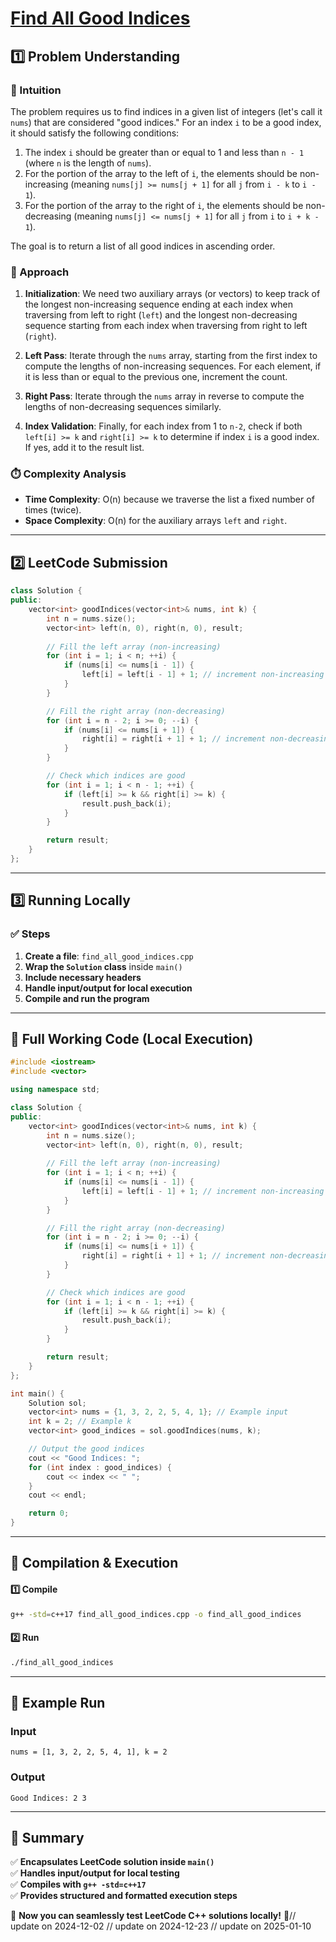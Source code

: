 # **[Find All Good Indices](https://leetcode.com/problems/find-all-good-indices/description/)**  

## **1️⃣ Problem Understanding**  
### **📌 Intuition**  
The problem requires us to find indices in a given list of integers (let's call it `nums`) that are considered "good indices." For an index `i` to be a good index, it should satisfy the following conditions:
1. The index `i` should be greater than or equal to 1 and less than `n - 1` (where `n` is the length of `nums`).
2. For the portion of the array to the left of `i`, the elements should be non-increasing (meaning `nums[j] >= nums[j + 1]` for all `j` from `i - k` to `i - 1`).
3. For the portion of the array to the right of `i`, the elements should be non-decreasing (meaning `nums[j] <= nums[j + 1]` for all `j` from `i` to `i + k - 1`).

The goal is to return a list of all good indices in ascending order.

### **🚀 Approach**  
1. **Initialization**: We need two auxiliary arrays (or vectors) to keep track of the longest non-increasing sequence ending at each index when traversing from left to right (`left`) and the longest non-decreasing sequence starting from each index when traversing from right to left (`right`).
  
2. **Left Pass**: Iterate through the `nums` array, starting from the first index to compute the lengths of non-increasing sequences. For each element, if it is less than or equal to the previous one, increment the count.

3. **Right Pass**: Iterate through the `nums` array in reverse to compute the lengths of non-decreasing sequences similarly.

4. **Index Validation**: Finally, for each index from 1 to `n-2`, check if both `left[i] >= k` and `right[i] >= k` to determine if index `i` is a good index. If yes, add it to the result list.

### **⏱️ Complexity Analysis**  
- **Time Complexity**: O(n) because we traverse the list a fixed number of times (twice).  
- **Space Complexity**: O(n) for the auxiliary arrays `left` and `right`.  

---  

## **2️⃣ LeetCode Submission**  
```cpp
class Solution {
public:
    vector<int> goodIndices(vector<int>& nums, int k) {
        int n = nums.size();
        vector<int> left(n, 0), right(n, 0), result;
        
        // Fill the left array (non-increasing)
        for (int i = 1; i < n; ++i) {
            if (nums[i] <= nums[i - 1]) {
                left[i] = left[i - 1] + 1; // increment non-increasing count
            }
        }

        // Fill the right array (non-decreasing)
        for (int i = n - 2; i >= 0; --i) {
            if (nums[i] <= nums[i + 1]) {
                right[i] = right[i + 1] + 1; // increment non-decreasing count
            }
        }

        // Check which indices are good
        for (int i = 1; i < n - 1; ++i) {
            if (left[i] >= k && right[i] >= k) {
                result.push_back(i);
            }
        }

        return result;
    }
};  
```  

---  

## **3️⃣ Running Locally**  
### **✅ Steps**  
1. **Create a file**: `find_all_good_indices.cpp`  
2. **Wrap the `Solution` class** inside `main()`  
3. **Include necessary headers**  
4. **Handle input/output for local execution**  
5. **Compile and run the program**  

---  

## **📝 Full Working Code (Local Execution)**  
```cpp
#include <iostream>
#include <vector>

using namespace std;

class Solution {
public:
    vector<int> goodIndices(vector<int>& nums, int k) {
        int n = nums.size();
        vector<int> left(n, 0), right(n, 0), result;
        
        // Fill the left array (non-increasing)
        for (int i = 1; i < n; ++i) {
            if (nums[i] <= nums[i - 1]) {
                left[i] = left[i - 1] + 1; // increment non-increasing count
            }
        }

        // Fill the right array (non-decreasing)
        for (int i = n - 2; i >= 0; --i) {
            if (nums[i] <= nums[i + 1]) {
                right[i] = right[i + 1] + 1; // increment non-decreasing count
            }
        }

        // Check which indices are good
        for (int i = 1; i < n - 1; ++i) {
            if (left[i] >= k && right[i] >= k) {
                result.push_back(i);
            }
        }

        return result;
    }
};

int main() {
    Solution sol;
    vector<int> nums = {1, 3, 2, 2, 5, 4, 1}; // Example input
    int k = 2; // Example k
    vector<int> good_indices = sol.goodIndices(nums, k);

    // Output the good indices
    cout << "Good Indices: ";
    for (int index : good_indices) {
        cout << index << " ";
    }
    cout << endl;

    return 0;
}  
```  

---  

## **🔧 Compilation & Execution**  
#### **1️⃣ Compile**  
```bash
g++ -std=c++17 find_all_good_indices.cpp -o find_all_good_indices
```  

#### **2️⃣ Run**  
```bash
./find_all_good_indices
```  

---  

## **🎯 Example Run**  
### **Input**  
```
nums = [1, 3, 2, 2, 5, 4, 1], k = 2
```  
### **Output**  
```
Good Indices: 2 3 
```  

---  

## **📌 Summary**  
✅ **Encapsulates LeetCode solution inside `main()`**  
✅ **Handles input/output for local testing**  
✅ **Compiles with `g++ -std=c++17`**  
✅ **Provides structured and formatted execution steps**  

🚀 **Now you can seamlessly test LeetCode C++ solutions locally!** 🚀// update on 2024-12-02
// update on 2024-12-23
// update on 2025-01-10
